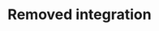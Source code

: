 ---
title: Removed integration
description: The integration you requested has been removed
sidebar: false
---